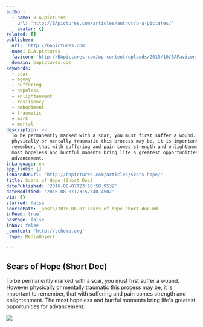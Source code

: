 ```yaml
---
author:
  - name: B.A.pictures
    url: 'http://BApictures.com/articles/author/b-a-pictures/'
    avatar: {}
related: []
publisher:
  url: 'http://bapictures.com'
  name: B.A.pictures
  favicon: 'http://BApictures.com/wp-content/uploads/2015/10/BAFavicon.png'
  domain: bapictures.com
keywords:
  - scar
  - agony
  - suffering
  - hopeless
  - enlightenment
  - resiliency
  - embodiment
  - traumatic
  - mark
  - mortal
description: >-
  To be permanently marked with a scar, you must first suffer a wound. However
  physically or mentally traumatic this process may be, it is important to
  remember, that with suffering and pain comes strength and enlightenment. The
  most hopeless and hurtful moments bring life's greatest opportunities for
  advancement.
inLanguage: en
app_links: []
isBasedOnUrl: 'http://bapictures.com/articles/scars-hope/'
title: Scars of Hope (Short Doc)
datePublished: '2016-08-07T23:58:58.953Z'
dateModified: '2016-08-07T23:57:40.450Z'
via: {}
starred: false
sourcePath: _posts/2016-08-07-scars-of-hope-short-doc.md
inFeed: true
hasPage: false
inNav: false
_context: 'http://schema.org'
_type: MediaObject

---
```

<article style=""><h1>Scars of Hope (Short Doc)</h1><p>To be permanently marked with a scar, you must first suffer a wound. However physically or mentally traumatic this process may be, it is important to remember, that with suffering and pain comes strength and enlightenment. The most hopeless and hurtful moments bring life's greatest opportunities for advancement.</p><img src="http://BApictures.com/wp-content/uploads/2013/06/Scars-of-Hope-Thumbnail2.jpg" /></article>